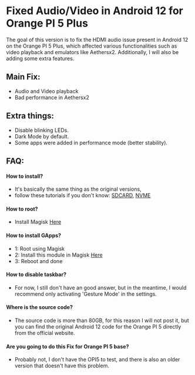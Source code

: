 # Fixed Audio/Video in Android 12 for Orange PI 5 Plus
The goal of this version is to fix the HDMI audio issue present in Android 12 on the Orange PI 5 Plus, which affected various functionalities such as video playback and emulators like Aethersx2. Additionally, I will also be adding some extra features.
## Main Fix:
- Audio and Video playback
- Bad performance in Aethersx2
## Extra things:
- Disable blinking LEDs.
- Dark Mode by default.
- Some apps were added in performance mode (better stability).
 ## FAQ:
 #### How to install?
 - It's basically the same thing as the original versions,
 - follow these tutorials if you don't know: [SDCARD](https://www.youtube.com/watch?v=gxkNApGxfo4), [NVME](https://www.youtube.com/watch?v=Bet_plMIS30)
 #### How to root?
 - Install Magisk [Here](https://github.com/topjohnwu/Magisk/releases)

 #### How to install GApps?
- 1: Root using Magisk
- 2: Install this module in Magisk [Here](https://sourceforge.net/projects/magiskgapps/files/android-12L-ALPHA/17.10.2022/MagiskGApps-a.12L.BASIC.10.16.2022.zip)
- 3: Reboot and done

#### How to disable taskbar?
- For now, I still don't have an good answer, but in the meantime, I would recommend only activating 'Gesture Mode' in the settings.

#### Where is the source code?
- The source code is more than 80GB, for this reason I will not post it, but you can find the original Android 12 code for the Orange PI 5 directly from the official website.

#### Are you going to do this Fix for Orange PI 5 base?
- Probably not, I don't have the OPI5 to test, and there is also an older version that doesn't have this problem.

